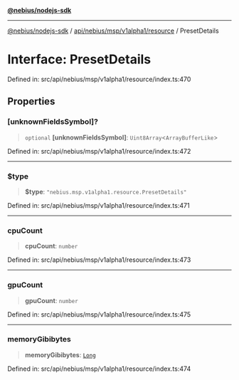 [**@nebius/nodejs-sdk**](../../../../../../README.md)

---

[@nebius/nodejs-sdk](../../../../../../README.md) / [api/nebius/msp/v1alpha1/resource](../README.md) / PresetDetails

# Interface: PresetDetails

Defined in: src/api/nebius/msp/v1alpha1/resource/index.ts:470

## Properties

### \[unknownFieldsSymbol\]?

> `optional` **\[unknownFieldsSymbol\]**: `Uint8Array`\<`ArrayBufferLike`\>

Defined in: src/api/nebius/msp/v1alpha1/resource/index.ts:472

---

### $type

> **$type**: `"nebius.msp.v1alpha1.resource.PresetDetails"`

Defined in: src/api/nebius/msp/v1alpha1/resource/index.ts:471

---

### cpuCount

> **cpuCount**: `number`

Defined in: src/api/nebius/msp/v1alpha1/resource/index.ts:473

---

### gpuCount

> **gpuCount**: `number`

Defined in: src/api/nebius/msp/v1alpha1/resource/index.ts:475

---

### memoryGibibytes

> **memoryGibibytes**: [`Long`](../../../../../../runtime/protos/core/classes/Long.md)

Defined in: src/api/nebius/msp/v1alpha1/resource/index.ts:474
